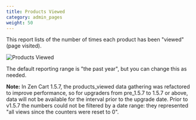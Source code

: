 ```yaml
---
title: Products Viewed 
category: admin_pages
weight: 50
---
```


This report lists of the number of times each product has been "viewed" (page visited).

![Products Viewed](/images/products_viewed.png)

The default reporting range is "the past year", but you can change this as needed. 

**Note:** In Zen Cart 1.5.7, the products_viewed data gathering was refactored to improve performance, so for upgraders from pre_1.5.7 to 1.5.7 or above, data will not be available for the interval prior to the upgrade date. Prior to v1.5.7 the numbers could not be filtered by a date range: they represented "all views since the counters were reset to 0".
